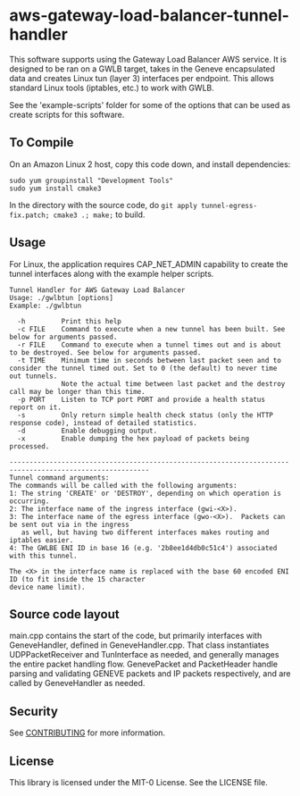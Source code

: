 # aws-gateway-load-balancer-tunnel-handler
This software supports using the Gateway Load Balancer AWS service. It is designed to be ran on a GWLB target, takes in the Geneve encapsulated data and creates Linux tun (layer 3) interfaces per endpoint. This allows standard Linux tools (iptables, etc.) to work with GWLB.

See the 'example-scripts' folder for some of the options that can be used as create scripts for this software.

## To Compile
On an Amazon Linux 2 host, copy this code down, and install dependencies:

```
sudo yum groupinstall "Development Tools"
sudo yum install cmake3
```

In the directory with the source code, do ```git apply tunnel-egress-fix.patch; cmake3 .; make;``` to build.


## Usage
For Linux, the application requires CAP_NET_ADMIN capability to create the tunnel interfaces along with the example helper scripts.
```
Tunnel Handler for AWS Gateway Load Balancer
Usage: ./gwlbtun [options]
Example: ./gwlbtun

  -h         Print this help
  -c FILE    Command to execute when a new tunnel has been built. See below for arguments passed.
  -r FILE    Command to execute when a tunnel times out and is about to be destroyed. See below for arguments passed.
  -t TIME    Minimum time in seconds between last packet seen and to consider the tunnel timed out. Set to 0 (the default) to never time out tunnels.
             Note the actual time between last packet and the destroy call may be longer than this time.
  -p PORT    Listen to TCP port PORT and provide a health status report on it.
  -s         Only return simple health check status (only the HTTP response code), instead of detailed statistics.
  -d         Enable debugging output.
  -x         Enable dumping the hex payload of packets being processed.

---------------------------------------------------------------------------------------------------------
Tunnel command arguments:
The commands will be called with the following arguments:
1: The string 'CREATE' or 'DESTROY', depending on which operation is occurring.
2: The interface name of the ingress interface (gwi-<X>).
3: The interface name of the egress interface (gwo-<X>).  Packets can be sent out via in the ingress
   as well, but having two different interfaces makes routing and iptables easier.
4: The GWLBE ENI ID in base 16 (e.g. '2b8ee1d4db0c51c4') associated with this tunnel.

The <X> in the interface name is replaced with the base 60 encoded ENI ID (to fit inside the 15 character
device name limit).
```

## Source code layout
main.cpp contains the start of the code, but primarily interfaces with GeneveHandler, defined in GeneveHandler.cpp. 
That class instantiates UDPPacketReceiver and TunInterface as needed, and generally manages the entire packet handling flow. 
GenevePacket and PacketHeader handle parsing and validating GENEVE packets and IP packets respectively, and are called by GeneveHandler as needed.

## Security

See [CONTRIBUTING](CONTRIBUTING.md#security-issue-notifications) for more information.

## License

This library is licensed under the MIT-0 License. See the LICENSE file.
